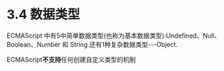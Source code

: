 # 3.4 数据类型

ECMAScript 中有5中简单数据类型(也称为基本数据类型):Undefined、Null、Boolean、Number 和 String.还有1种复杂数据类型---Object.

ECMAScript**不支持**任何创建自定义类型的机制
